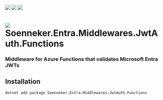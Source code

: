 ﻿[![](https://img.shields.io/nuget/v/soenneker.entra.middlewares.jwtauth.functions.svg?style=for-the-badge)](https://www.nuget.org/packages/soenneker.entra.middlewares.jwtauth.functions/)
[![](https://img.shields.io/github/actions/workflow/status/soenneker/soenneker.entra.middlewares.jwtauth.functions/publish-package.yml?style=for-the-badge)](https://github.com/soenneker/soenneker.entra.middlewares.jwtauth.functions/actions/workflows/publish-package.yml)
[![](https://img.shields.io/nuget/dt/soenneker.entra.middlewares.jwtauth.functions.svg?style=for-the-badge)](https://www.nuget.org/packages/soenneker.entra.middlewares.jwtauth.functions/)

# ![](https://user-images.githubusercontent.com/4441470/224455560-91ed3ee7-f510-4041-a8d2-3fc093025112.png) Soenneker.Entra.Middlewares.JwtAuth.Functions
### Middleware for Azure Functions that validates Microsoft Entra JWTs

## Installation

```
dotnet add package Soenneker.Entra.Middlewares.JwtAuth.Functions
```
